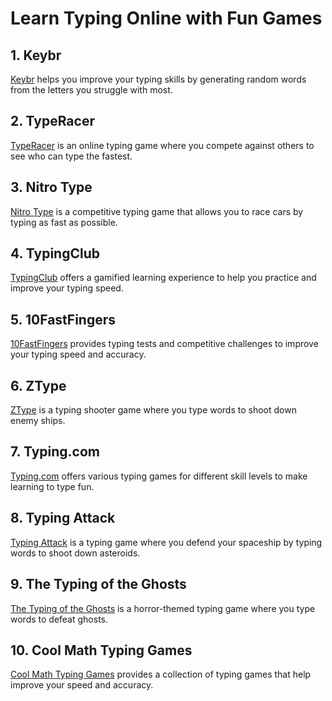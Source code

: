# Learn Typing Online with Fun Games

## 1. **Keybr**
   [Keybr](https://www.keybr.com/) helps you improve your typing skills by generating random words from the letters you struggle with most.

## 2. **TypeRacer**
   [TypeRacer](https://play.typeracer.com/) is an online typing game where you compete against others to see who can type the fastest.

## 3. **Nitro Type**
   [Nitro Type](https://www.nitrotype.com/) is a competitive typing game that allows you to race cars by typing as fast as possible.

## 4. **TypingClub**
   [TypingClub](https://www.typingclub.com/) offers a gamified learning experience to help you practice and improve your typing speed.

## 5. **10FastFingers**
   [10FastFingers](https://10fastfingers.com/) provides typing tests and competitive challenges to improve your typing speed and accuracy.

## 6. **ZType**
   [ZType](https://zty.pe/) is a typing shooter game where you type words to shoot down enemy ships.

## 7. **Typing.com**
   [Typing.com](https://www.typing.com/student/games) offers various typing games for different skill levels to make learning to type fun.

## 8. **Typing Attack**
   [Typing Attack](https://www.typingattack.com/) is a typing game where you defend your spaceship by typing words to shoot down asteroids.

## 9. **The Typing of the Ghosts**
   [The Typing of the Ghosts](https://www.crazygames.com/game/typing-of-the-ghosts) is a horror-themed typing game where you type words to defeat ghosts.

## 10. **Cool Math Typing Games**
   [Cool Math Typing Games](https://www.coolmathgames.com/0-math-games) provides a collection of typing games that help improve your speed and accuracy.
